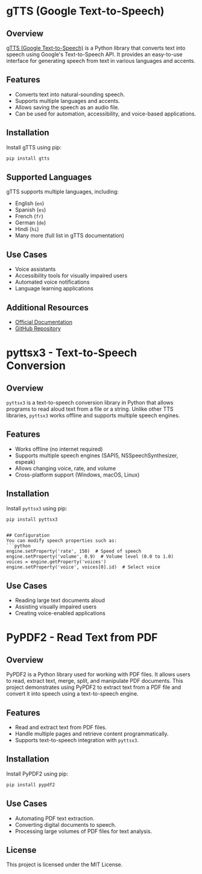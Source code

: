 # gTTS (Google Text-to-Speech)

## Overview
[gTTS (Google Text-to-Speech)](https://pypi.org/project/gTTS/) is a Python library that converts text into speech using Google's Text-to-Speech API. It provides an easy-to-use interface for generating speech from text in various languages and accents.

## Features
- Converts text into natural-sounding speech.
- Supports multiple languages and accents.
- Allows saving the speech as an audio file.
- Can be used for automation, accessibility, and voice-based applications.

## Installation
Install gTTS using pip:
```sh
pip install gtts
```

## Supported Languages
gTTS supports multiple languages, including:
- English (`en`)
- Spanish (`es`)
- French (`fr`)
- German (`de`)
- Hindi (`hi`)
- Many more (full list in gTTS documentation)

## Use Cases
- Voice assistants
- Accessibility tools for visually impaired users
- Automated voice notifications
- Language learning applications

## Additional Resources
- [Official Documentation](https://gtts.readthedocs.io/)
- [GitHub Repository](https://github.com/pndurette/gTTS)

# pyttsx3 - Text-to-Speech Conversion

## Overview
`pyttsx3` is a text-to-speech conversion library in Python that allows programs to read aloud text from a file or a string. Unlike other TTS libraries, `pyttsx3` works offline and supports multiple speech engines.

## Features
- Works offline (no internet required)
- Supports multiple speech engines (SAPI5, NSSpeechSynthesizer, espeak)
- Allows changing voice, rate, and volume
- Cross-platform support (Windows, macOS, Linux)

## Installation
Install `pyttsx3` using pip:
```sh
pip install pyttsx3
```

```

## Configuration
You can modify speech properties such as:
```python
engine.setProperty('rate', 150)  # Speed of speech
engine.setProperty('volume', 0.9)  # Volume level (0.0 to 1.0)
voices = engine.getProperty('voices')
engine.setProperty('voice', voices[0].id)  # Select voice
```

## Use Cases
- Reading large text documents aloud
- Assisting visually impaired users
- Creating voice-enabled applications

# PyPDF2 - Read Text from PDF

## Overview
PyPDF2 is a Python library used for working with PDF files. It allows users to read, extract text, merge, split, and manipulate PDF documents. This project demonstrates using PyPDF2 to extract text from a PDF file and convert it into speech using a text-to-speech engine.

## Features
- Read and extract text from PDF files.
- Handle multiple pages and retrieve content programmatically.
- Supports text-to-speech integration with `pyttsx3`.

## Installation
Install PyPDF2 using pip:
```sh
pip install pypdf2
```

## Use Cases
- Automating PDF text extraction.
- Converting digital documents to speech.
- Processing large volumes of PDF files for text analysis.

## License
This project is licensed under the MIT License.

